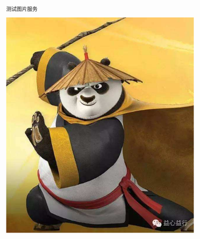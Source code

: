 测试图片服务


![Image text](https://raw.githubusercontent.com/skran/temp/master/img/384a7639ba5e8881f3dab7e5a6bffc65.jpg)